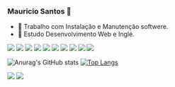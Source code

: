 ### Mauricio Santos 👋


- 🔭 Trabalho com  Instalação  e  Manutenção  softwere.
- 🌱 Estudo Desenvolvimento Web  e Inglé.
<div>
  <img src="https://icongr.am/devicon/html5-original-wordmark.svg?size=50&color=currentColor">
  <img src="https://icongr.am/devicon/css3-original-wordmark.svg?size=50&color=currentColor">
  <img src="https://icongr.am/devicon/javascript-original.svg?size=50&color=currentColor">
  <img src="https://icongr.am/devicon/jquery-original.svg?size=50&color=currentColor">
  <img src="https://icongr.am/devicon/bootstrap-plain.svg?size=50&color=00c819">
  <img src="https://icongr.am/devicon/nodejs-original.svg?size=50&color=00c819">
  <img src=https://icongr.am/devicon/mongodb-original-wordmark.svg?size=50&color=00c819"">
  <img src="https://icongr.am/devicon/react-original-wordmark.svg?size=50&color=00c819">
  <img src="https://icongr.am/devicon/electron-original.svg?size=50&color=12c427">
  <img src="https://icongr.am/devicon/mysql-original-wordmark.svg?size=52&color=12c427">
</div>

![Anurag's GitHub stats](https://github-readme-stats.vercel.app/api?username=anuraghazra&show_icons=true&theme=radical)
[![Top Langs](https://github-readme-stats.vercel.app/api/top-langs/?username=anuraghazra&layout=compact)](https://github.com/anuraghazra/github-readme-stats)

<div>
<a href="https://www.linkedin.com/in/mauricio-santos-1404?" target="_blank"><img src="https://img.shields.io/badge/LinkedIn-0077B5?style=for-the-badge&logo=linkedin&logoColor=white" target="_blank"></a>
  <a href="https://api.whatsapp.com/send?l=pt&amp;phone=55939519500" target="_blank"><img src="https://img.shields.io/badge/WhatsApp-25D366?style=for-the-badge&logo=whatsapp&logoColor=white" target="_blank"></a>
</div>
